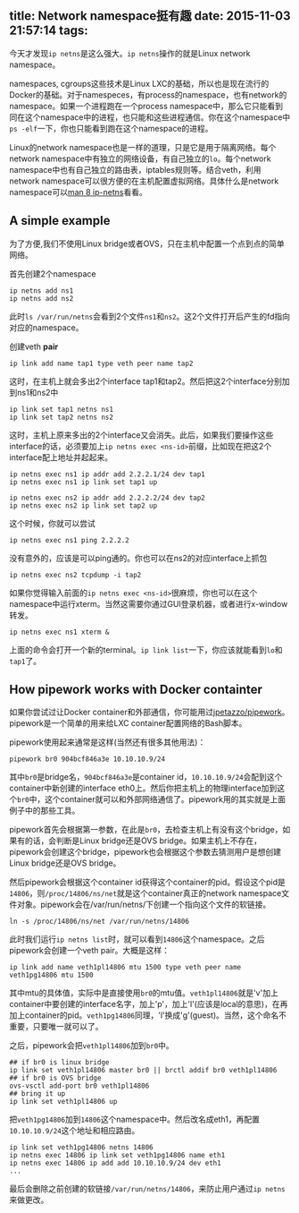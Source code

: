 title: Network namespace挺有趣
date: 2015-11-03 21:57:14
tags:
---
今天才发现`ip netns`是这么强大。`ip netns`操作的就是Linux network namespace。

namespaces, cgroups这些技术是Linux LXC的基础，所以也是现在流行的Docker的基础。对于namespeces，有process的namespace，也有network的namespace。如果一个进程跑在一个process namespace中，那么它只能看到同在这个namespace中的进程，也只能和这些进程通信。你在这个namespace中`ps -elf`一下，你也只能看到跑在这个namespace的进程。

<!-- more -->

Linux的network namespace也是一样的道理，只是它是用于隔离网络。每个network namespace中有独立的网络设备，有自己独立的`lo`。每个network namespace中也有自己独立的路由表，iptables规则等。结合veth，利用network namespace可以很方便的在主机配置虚拟网络。具体什么是network namespace可以[man 8 ip-netns][ip-netns-man]看看。

## A simple example

为了方便,我们不使用Linux bridge或者OVS，只在主机中配置一个点到点的简单网络。

首先创建2个namespace

```
ip netns add ns1
ip netns add ns2
```

此时`ls /var/run/netns`会看到2个文件`ns1`和`ns2`。这2个文件打开后产生的fd指向对应的namespace。

创建veth **pair**

```
ip link add name tap1 type veth peer name tap2
```

这时，在主机上就会多出2个interface tap1和tap2。然后把这2个interface分别加到ns1和ns2中

```
ip link set tap1 netns ns1
ip link set tap2 netns ns2
```

这时，主机上原来多出的2个interface又会消失。此后，如果我们要操作这些interface的话，必须要加上`ip netns exec <ns-id>`前缀，比如现在把这2个interface配上地址并起起来。

```
ip netns exec ns1 ip addr add 2.2.2.1/24 dev tap1
ip netns exec ns1 ip link set tap1 up

ip netns exec ns2 ip addr add 2.2.2.2/24 dev tap2
ip netns exec ns2 ip link set tap2 up
```

这个时候，你就可以尝试 

```
ip netns exec ns1 ping 2.2.2.2
```

没有意外的，应该是可以ping通的。你也可以在ns2的对应interface上抓包

```
ip netns exec ns2 tcpdump -i tap2
```

如果你觉得输入前面的`ip netns exec <ns-id>`很麻烦，你也可以在这个namespace中运行xterm。当然这需要你通过GUI登录机器，或者进行x-window转发。

```
ip netns exec ns1 xterm &
```

上面的命令会打开一个新的terminal。`ip link list`一下，你应该就能看到`lo`和`tap1`了。

## How pipework works with Docker containter

如果你尝试过让Docker container和外部通信，你可能用过[jpetazzo/pipework][pipework]。pipework是一个简单的用来给LXC container配置网络的Bash脚本。

pipework使用起来通常是这样(当然还有很多其他用法)：

```
pipework br0 904bcf846a3e 10.10.10.9/24
```

其中`br0`是bridge名，`904bcf846a3e`是container id，`10.10.10.9/24`会配到这个container中新创建的interface eth0上。然后你把主机上的物理interface加到这个`br0`中，这个container就可以和外部网络通信了。pipework用的其实就是上面例子中的那些工具。

pipework首先会根据第一参数，在此是`br0`，去检查主机上有没有这个bridge，如果有的话，会判断是Linux bridge还是OVS bridge。如果主机上不存在，pipework会创建这个bridge，pipework也会根据这个参数去猜测用户是想创建Linux bridge还是OVS bridge。

然后pipework会根据这个container id获得这个container的pid。假设这个pid是`14806`，则`/proc/14806/ns/net`就是这个container真正的network namespace文件对象。pipework会在/var/run/netns/下创建一个指向这个文件的软链接。

```
ln -s /proc/14806/ns/net /var/run/netns/14806
```

此时我们运行`ip netns list`时，就可以看到`14806`这个namespace。之后pipework会创建一个veth pair。大概是这样：

```
ip link add name veth1pl14806 mtu 1500 type veth peer name veth1pg14806 mtu 1500
```

其中mtu的具体值，实际中是直接使用`br0`的mtu值。`veth1pl14806`就是'v'加上container中要创建的interface名字，加上'p'，加上'l'(应该是local的意思)，在再加上container的pid。`veth1pg14806`同理，'l'换成'g'(guest)。当然，这个命名不重要，只要唯一就可以了。

之后，pipework会把`veth1pl14806`加到`br0`中。

```
## if br0 is linux bridge
ip link set veth1pl14806 master br0 || brctl addif br0 veth1pl14806
## if br0 is OVS bridge
ovs-vsctl add-port br0 veth1pl14806
## bring it up
ip link set veth1pl14806 up
```

把`veth1pg14806`加到`14806`这个namespace中。然后改名成eth1，再配置`10.10.10.9/24`这个地址和相应路由。


```
ip link set veth1pg14806 netns 14806
ip netns exec 14806 ip link set veth1pg14806 name eth1
ip netns exec 14806 ip add add 10.10.10.9/24 dev eth1
...
```

最后会删除之前创建的软链接`/var/run/netns/14806`，来防止用户通过`ip netns`来做更改。


[ip-netns-man]: http://man7.org/linux/man-pages/man8/ip-netns.8.html
[pipework]: https://github.com/jpetazzo/pipework